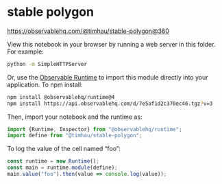 # stable polygon

https://observablehq.com/@timhau/stable-polygon@360

View this notebook in your browser by running a web server in this folder. For
example:

~~~sh
python -m SimpleHTTPServer
~~~

Or, use the [Observable Runtime](https://github.com/observablehq/runtime) to
import this module directly into your application. To npm install:

~~~sh
npm install @observablehq/runtime@4
npm install https://api.observablehq.com/d/7e5af1d2c370ec46.tgz?v=3
~~~

Then, import your notebook and the runtime as:

~~~js
import {Runtime, Inspector} from "@observablehq/runtime";
import define from "@timhau/stable-polygon";
~~~

To log the value of the cell named “foo”:

~~~js
const runtime = new Runtime();
const main = runtime.module(define);
main.value("foo").then(value => console.log(value));
~~~
